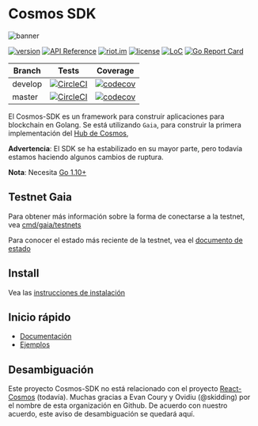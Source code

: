 # Cosmos SDK
![banner](docs/graphics/cosmos-sdk-image.png)

 [![version](https://img.shields.io/github/tag/cosmos/cosmos-sdk.svg)](https://github.com/cosmos/cosmos-sdk/releases/latest)
[![API Reference](https://godoc.org/github.com/cosmos/cosmos-sdk?status.svg
)](https://godoc.org/github.com/cosmos/cosmos-sdk)
[![riot.im](https://img.shields.io/badge/riot.im-JOIN%20CHAT-green.svg)](https://riot.im/app/#/room/#cosmos-sdk:matrix.org)
[![license](https://img.shields.io/github/license/cosmos/cosmos-sdk.svg)](https://github.com/cosmos/cosmos-sdk/blob/master/LICENSE)
[![LoC](https://tokei.rs/b1/github/cosmos/cosmos-sdk)](https://github.com/cosmos/cosmos-sdk)
[![Go Report Card](https://goreportcard.com/badge/github.com/cosmos/cosmos-sdk)](https://goreportcard.com/report/github.com/cosmos/cosmos-sdk)

 Branch    | Tests | Coverage
----------|-------|---------
develop   | [![CircleCI](https://circleci.com/gh/cosmos/cosmos-sdk/tree/develop.svg?style=shield)](https://circleci.com/gh/cosmos/cosmos-sdk/tree/develop) | [![codecov](https://codecov.io/gh/cosmos/cosmos-sdk/branch/develop/graph/badge.svg)](https://codecov.io/gh/cosmos/cosmos-sdk)
master    | [![CircleCI](https://circleci.com/gh/cosmos/cosmos-sdk/tree/master.svg?style=shield)](https://circleci.com/gh/cosmos/cosmos-sdk/tree/master) | [![codecov](https://codecov.io/gh/cosmos/cosmos-sdk/branch/master/graph/badge.svg)](https://codecov.io/gh/cosmos/cosmos-sdk)

 El Cosmos-SDK es un framework para construir aplicaciones para blockchain en Golang.
Se está utilizando `Gaia`, para construir la primera implementación del [Hub de Cosmos](https://cosmos.network),

 **Advertencia**: El SDK se ha estabilizado en su mayor parte, pero todavía estamos haciendo algunos cambios de ruptura.

 **Nota**: Necesita [Go 1.10+](https://golang.org/dl/)

 ## Testnet Gaia

 Para obtener más información sobre la forma de conectarse a la testnet, vea
[cmd/gaia/testnets](/cmd/gaia/testnets)

 Para conocer el estado más reciente de la testnet, vea el [documento de estado](/cmd/gaia/testnets/STATUS.md)

 ## Install

 Vea las [instrucciones de instalación](/docs/install.md)

 ## Inicio rápido

 - [Documentación](/docs/sdk)
- [Ejemplos](/examples)

 ## Desambiguación

 Este proyecto Cosmos-SDK no está relacionado con el proyecto [React-Cosmos](https://github.com/react-cosmos/react-cosmos) (todavía).
Muchas gracias a Evan Coury y Ovidiu (@skidding) por el nombre de esta organización en Github. De acuerdo con nuestro acuerdo, este aviso de desambiguación se quedará aquí.
